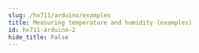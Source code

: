 ```yaml
---
slug: /hx711/arduino/examples 
title: Measuring temperature and humidity (examples)
id: hx711-arduino-2 
hide_title: False
---
```

